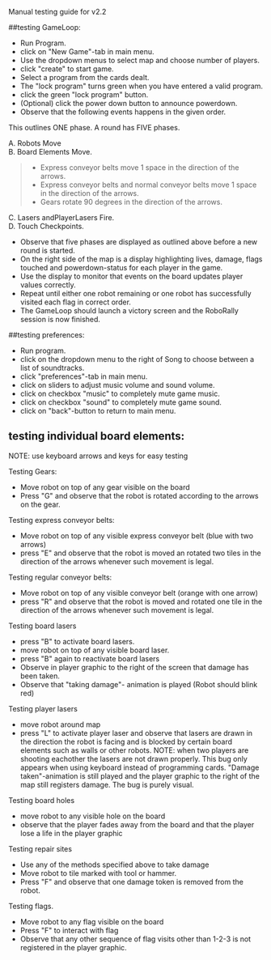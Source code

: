 Manual testing guide for v2.2

##testing GameLoop:

-   Run Program.
-   click on "New Game"-tab in main menu.
-   Use the dropdown menus to select map and choose number of players.
-   click "create" to start game.
-   Select a program from the cards dealt.
-   The "lock program" turns green when you have entered a valid
    program.
-   click the green "lock program" button.
-   (Optional) click the power down button to announce powerdown.
-   Observe that the following events happens in the given order.

This outlines ONE phase. A round has FIVE phases.

A. Robots Move   
B. Board Elements Move.
>  -    Express conveyor belts move 1 space in the direction of the arrows.  
>  -    Express conveyor belts and normal conveyor belts move 1 space in the direction of the arrows.
>  -    Gears rotate 90 degrees in the direction of the arrows.
>
C. Lasers andPlayerLasers Fire.  
D. Touch Checkpoints.

-   Observe that five phases are displayed as outlined above before a
    new round is started.
-   On the right side of the map is a display highlighting lives,
    damage, flags touched and powerdown-status for each player in the
    game.
-   Use the display to monitor that events on the board updates player
    values correctly.
-   Repeat until either one robot remaining or one robot has
    successfully visited each flag in correct order.
-   The GameLoop should launch a victory screen and the RoboRally
    session is now finished.


##testing preferences:

-   Run program.
-   click on the dropdown menu to the right of Song to choose between a
    list of soundtracks.
-   click "preferences"-tab in main menu.
-   click on sliders to adjust music volume and sound volume.
-   click on checkbox "music" to completely mute game music.
-   click on checkbox "sound" to completely mute game sound.
-   click on "back"-button to return to main menu.

## testing individual board elements:
NOTE: use keyboard arrows and keys for easy testing

Testing Gears:
-  Move robot on top of any gear visible on the board
- Press "G" and observe that the robot is rotated according to the arrows on the gear.

Testing express conveyor belts:
- Move robot on top of any visible express conveyor belt (blue with two arrows)
- press "E" and observe that the robot is moved an rotated two tiles in the direction of the arrows whenever such movement is legal.

Testing regular conveyor belts:
- Move robot on top of any visible conveyor belt (orange with one arrow)
- press "R" and observe that the robot is moved and rotated one tile in the direction of the arrows whenever such movement is legal.

Testing board lasers
- press "B" to activate board lasers.
- move robot on top of any visible board laser.
- press "B" again to reactivate board lasers
- Observe in player graphic to the right of the screen that damage has been taken.
- Observe that "taking damage"- animation is played (Robot should blink red)

Testing player lasers
- move robot around map
- press "L" to activate player laser and observe that lasers are drawn in the direction the robot is facing and is blocked by certain board elements such as walls or other robots.
NOTE: when two players are shooting eachother the lasers are not drawn properly. This bug only appears when using keyboard instead of programming cards. "Damage taken"-animation is still played and the player graphic to the right of the map still registers damage. The bug is purely visual.

Testing board holes
- move robot to any visible hole on the board
- observe that the player fades away from the board and that the player lose a life in the player graphic

Testing repair sites
- Use any of the methods specified above to take damage
- Move robot to tile marked with tool or hammer.
- Press "F" and observe that one damage token is removed from the robot.

Testing flags.
- Move robot to any flag visible on the board
- Press "F" to interact with flag
- Observe that any other sequence of flag visits other than 1-2-3 is not registered in the player graphic.
